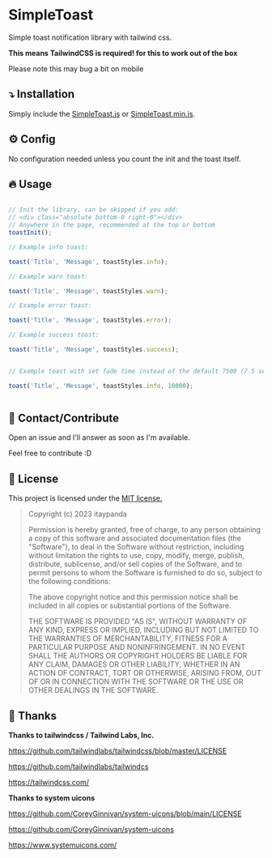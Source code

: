# SimpleToast

Simple toast notification library with tailwind css.

**This means TailwindCSS is required! for this to work out of the box**

Please note this may bug a bit on mobile

## :arrow_heading_down: Installation

Simply include the [SimpleToast.js](./SimpleToast.js) or [SimpleToast.min.js](./SimpleToast.min.js).

## :gear: Config

No configuration needed unless you count the init and the toast itself.

## :fire: Usage

```javascript

// Init the library, can be skipped if you add:
// <div class="absolute bottom-0 right-0"></div>
// Anywhere in the page, recommended at the top or bottom
toastInit();

// Example info toast:

toast('Title', 'Message', toastStyles.info);

// Example warn toast:

toast('Title', 'Message', toastStyles.warn);

// Example error toast:

toast('Title', 'Message', toastStyles.error);

// Example success toast:

toast('Title', 'Message', toastStyles.success);


// Example toast with set fade time instead of the default 7500 (7.5 seconds):

toast('Title', 'Message', toastStyles.info, 10000);



```

## :wave: Contact/Contribute

Open an issue and I'll answer as soon as I'm available.

Feel free to contribute :D

## :page_with_curl: License

This project is licensed under the [MIT license.](./LICENSE)

>Copyright (c) 2023 itaypanda
>
> Permission is hereby granted, free of charge, to any person obtaining a copy of this software and associated documentation files (the "Software"), to deal in the Software without restriction, including without limitation the rights to use, copy, modify, merge, publish, distribute, sublicense, and/or sell copies of the Software, and to permit persons to whom the Software is furnished to do so, subject to the following conditions:
> 
> The above copyright notice and this permission notice shall be included in all copies or substantial portions of the Software.
> 
> THE SOFTWARE IS PROVIDED "AS IS", WITHOUT WARRANTY OF ANY KIND, EXPRESS OR IMPLIED, INCLUDING BUT NOT LIMITED TO THE WARRANTIES OF MERCHANTABILITY, FITNESS FOR A PARTICULAR PURPOSE AND NONINFRINGEMENT. IN NO EVENT SHALL THE AUTHORS OR COPYRIGHT HOLDERS BE LIABLE FOR ANY CLAIM, DAMAGES OR OTHER LIABILITY, WHETHER IN AN ACTION OF CONTRACT, TORT OR OTHERWISE, ARISING FROM, OUT OF OR IN CONNECTION WITH THE SOFTWARE OR THE USE OR OTHER DEALINGS IN THE SOFTWARE.

## 💙 Thanks

**Thanks to tailwindcss / Tailwind Labs, Inc.**

https://github.com/tailwindlabs/tailwindcss/blob/master/LICENSE 

https://github.com/tailwindlabs/tailwindcs

https://tailwindcss.com/

**Thanks to system uicons**

https://github.com/CoreyGinnivan/system-uicons/blob/main/LICENSE

https://github.com/CoreyGinnivan/system-uicons

https://www.systemuicons.com/
